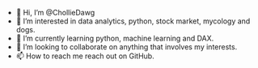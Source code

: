 - 👋 Hi, I’m @ChollieDawg
- 👀 I’m interested in data analytics, python, stock market, mycology and dogs.
- 🌱 I’m currently learning python, machine learning and DAX.
- 💞️ I’m looking to collaborate on anything that involves my interests.
- 📫 How to reach me reach out on GitHub.

<!---
ChollieDawg/ChollieDawg is a ✨ special ✨ repository because its `README.md` (this file) appears on your GitHub profile.
You can click the Preview link to take a look at your changes.
--->
